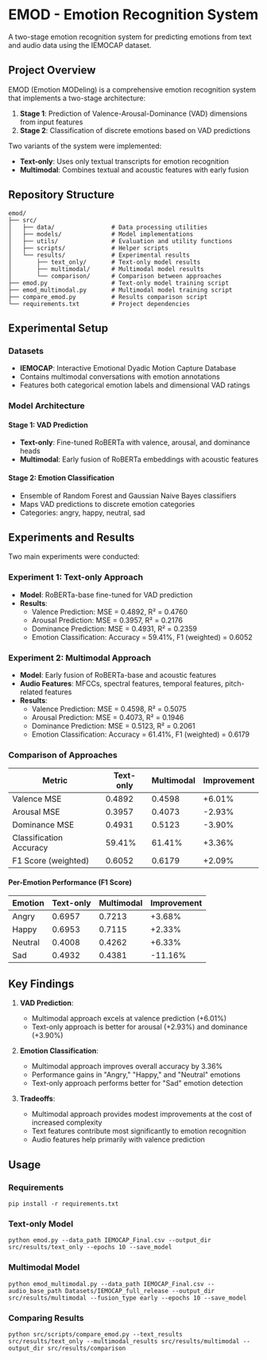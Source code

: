 # EMOD - Emotion Recognition System

A two-stage emotion recognition system for predicting emotions from text and audio data using the IEMOCAP dataset.

## Project Overview

EMOD (Emotion MODeling) is a comprehensive emotion recognition system that implements a two-stage architecture:
1. **Stage 1**: Prediction of Valence-Arousal-Dominance (VAD) dimensions from input features
2. **Stage 2**: Classification of discrete emotions based on VAD predictions

Two variants of the system were implemented:
- **Text-only**: Uses only textual transcripts for emotion recognition
- **Multimodal**: Combines textual and acoustic features with early fusion

## Repository Structure

```
emod/
├── src/
│   ├── data/                # Data processing utilities
│   ├── models/              # Model implementations
│   ├── utils/               # Evaluation and utility functions
│   ├── scripts/             # Helper scripts
│   └── results/             # Experimental results
│       ├── text_only/       # Text-only model results
│       ├── multimodal/      # Multimodal model results
│       └── comparison/      # Comparison between approaches
├── emod.py                  # Text-only model training script
├── emod_multimodal.py       # Multimodal model training script
├── compare_emod.py          # Results comparison script
└── requirements.txt         # Project dependencies
```

## Experimental Setup

### Datasets
- **IEMOCAP**: Interactive Emotional Dyadic Motion Capture Database
- Contains multimodal conversations with emotion annotations
- Features both categorical emotion labels and dimensional VAD ratings

### Model Architecture

#### Stage 1: VAD Prediction
- **Text-only**: Fine-tuned RoBERTa with valence, arousal, and dominance heads
- **Multimodal**: Early fusion of RoBERTa embeddings with acoustic features

#### Stage 2: Emotion Classification
- Ensemble of Random Forest and Gaussian Naive Bayes classifiers
- Maps VAD predictions to discrete emotion categories
- Categories: angry, happy, neutral, sad

## Experiments and Results

Two main experiments were conducted:

### Experiment 1: Text-only Approach
- **Model**: RoBERTa-base fine-tuned for VAD prediction
- **Results**:
  - Valence Prediction: MSE = 0.4892, R² = 0.4760
  - Arousal Prediction: MSE = 0.3957, R² = 0.2176
  - Dominance Prediction: MSE = 0.4931, R² = 0.2359
  - Emotion Classification: Accuracy = 59.41%, F1 (weighted) = 0.6052

### Experiment 2: Multimodal Approach
- **Model**: Early fusion of RoBERTa-base and acoustic features
- **Audio Features**: MFCCs, spectral features, temporal features, pitch-related features
- **Results**:
  - Valence Prediction: MSE = 0.4598, R² = 0.5075
  - Arousal Prediction: MSE = 0.4073, R² = 0.1946
  - Dominance Prediction: MSE = 0.5123, R² = 0.2061
  - Emotion Classification: Accuracy = 61.41%, F1 (weighted) = 0.6179

### Comparison of Approaches

| Metric | Text-only | Multimodal | Improvement |
|--------|-----------|------------|-------------|
| Valence MSE | 0.4892 | 0.4598 | +6.01% |
| Arousal MSE | 0.3957 | 0.4073 | -2.93% |
| Dominance MSE | 0.4931 | 0.5123 | -3.90% |
| Classification Accuracy | 59.41% | 61.41% | +3.36% |
| F1 Score (weighted) | 0.6052 | 0.6179 | +2.09% |

#### Per-Emotion Performance (F1 Score)
| Emotion | Text-only | Multimodal | Improvement |
|---------|-----------|------------|-------------|
| Angry | 0.6957 | 0.7213 | +3.68% |
| Happy | 0.6953 | 0.7115 | +2.33% |
| Neutral | 0.4008 | 0.4262 | +6.33% |
| Sad | 0.4932 | 0.4381 | -11.16% |

## Key Findings

1. **VAD Prediction**:
   - Multimodal approach excels at valence prediction (+6.01%)
   - Text-only approach is better for arousal (+2.93%) and dominance (+3.90%)

2. **Emotion Classification**:
   - Multimodal approach improves overall accuracy by 3.36%
   - Performance gains in "Angry," "Happy," and "Neutral" emotions
   - Text-only approach performs better for "Sad" emotion detection

3. **Tradeoffs**:
   - Multimodal approach provides modest improvements at the cost of increased complexity
   - Text features contribute most significantly to emotion recognition
   - Audio features help primarily with valence prediction

## Usage

### Requirements

```
pip install -r requirements.txt
```

### Text-only Model

```
python emod.py --data_path IEMOCAP_Final.csv --output_dir src/results/text_only --epochs 10 --save_model
```

### Multimodal Model

```
python emod_multimodal.py --data_path IEMOCAP_Final.csv --audio_base_path Datasets/IEMOCAP_full_release --output_dir src/results/multimodal --fusion_type early --epochs 10 --save_model
```

### Comparing Results

```
python src/scripts/compare_emod.py --text_results src/results/text_only --multimodal_results src/results/multimodal --output_dir src/results/comparison
```
